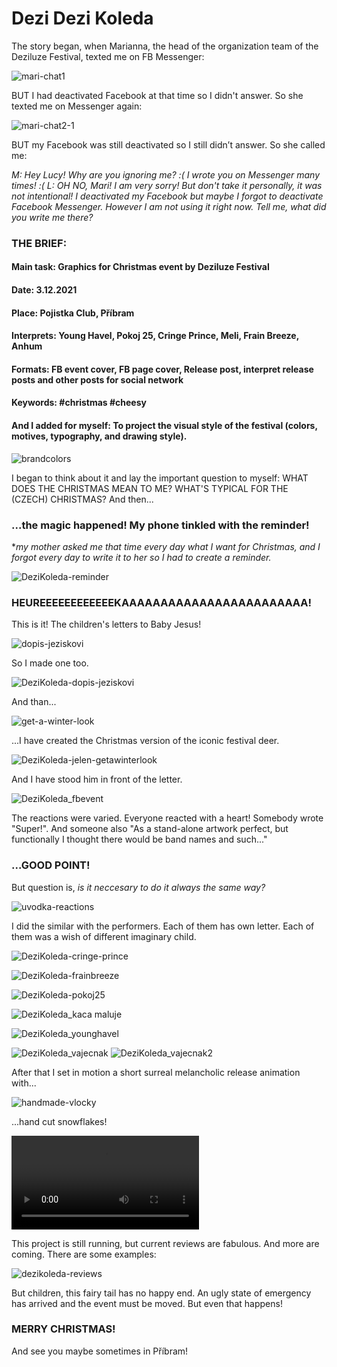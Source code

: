 # Dezi Dezi Koleda

The story began, when Marianna, the head of the organization team of the Deziluze Festival, texted me on FB Messenger:

![mari-chat1](https://user-images.githubusercontent.com/79570985/142956340-b64fe910-5e28-4959-ab70-5fe80944b5d9.png)

BUT I had deactivated Facebook at that time so I didn't answer. So she texted me on Messenger again:

![mari-chat2-1](https://user-images.githubusercontent.com/79570985/142956273-83fafb5a-b635-4542-8cbe-b10d022534d9.png)

BUT my Facebook was still deactivated so I still didn’t answer. So she called me: 

*M: Hey Lucy! Why are you ignoring me? :( I wrote you on Messenger many times! :(*
*L: OH NO, Mari! I am very sorry! But don't take it personally, it was not intentional! I deactivated my Facebook but maybe I forgot to deactivate Facebook Messenger. However I am not using it right now. Tell me, what did you write me there?*

### THE BRIEF: 

#### Main task: Graphics for Christmas event by Deziluze Festival
#### Date: 3.12.2021
#### Place: Pojistka Club, Příbram 
#### Interprets: Young Havel, Pokoj 25, Cringe Prince, Meli, Frain Breeze, Anhum
#### Formats: FB event cover, FB page cover, Release post, interpret release posts and other posts for social network
#### Keywords: #christmas #cheesy

#### And I added for myself: To project the visual style of the festival (colors, motives, typography, and drawing style).

![brandcolors](https://user-images.githubusercontent.com/79570985/142945541-1b0e240c-c86c-4c73-afb1-e9de992f1eff.png)

I began to think about it and lay the important question to myself: WHAT DOES THE CHRISTMAS MEAN TO ME? WHAT'S TYPICAL FOR THE (CZECH) CHRISTMAS? 
And then...
### ...the magic happened! My phone tinkled with the reminder! 
**my mother asked me that time every day what I want for Christmas, and I forgot every day to write it to her so I had to create a reminder.*


![DeziKoleda-reminder](https://user-images.githubusercontent.com/79570985/142790772-2152f023-d076-4e8b-8cd4-23c1a9a95a07.jpg)

### HEUREEEEEEEEEEEEKAAAAAAAAAAAAAAAAAAAAAAAA! 
This is it! The children's letters to Baby Jesus!

![dopis-jeziskovi](https://user-images.githubusercontent.com/79570985/142950267-14d032d7-4c29-4fd0-bf51-fea76b528d15.jpg)

So I made one too.

![DeziKoleda-dopis-jeziskovi](https://user-images.githubusercontent.com/79570985/143490289-3e26f4fa-17ab-4385-8baa-bf73371ed717.png)

And than...

![get-a-winter-look](https://user-images.githubusercontent.com/79570985/142943004-b6addf2d-4b12-4fb3-b821-6db515bcb60e.gif)

...I have created the Christmas version of the iconic festival deer.

![DeziKoleda-jelen-getawinterlook](https://user-images.githubusercontent.com/79570985/142943026-a0b51c7c-1c35-400a-ad11-ce0f32334c02.png)

And I have stood him in front of the letter.

![DeziKoleda_fbevent](https://user-images.githubusercontent.com/79570985/142954484-f5b82945-6dfb-4e5f-a7b9-368f464c7c19.gif)

The reactions were varied. Everyone reacted with a heart! Somebody wrote "Super!". And someone also "As a stand-alone artwork perfect, but functionally I thought there would be band names and such..."

### ...GOOD POINT! 
But question is, *is it neccesary to do it always the same way?*

![uvodka-reactions](https://user-images.githubusercontent.com/79570985/142791044-1d26f08b-69ce-49d5-82dd-e84fee40b8d8.png)

I did the similar with the performers. Each of them has own letter. Each of them was a wish of different imaginary child.

![DeziKoleda-cringe-prince](https://user-images.githubusercontent.com/79570985/142951876-1287a913-1435-492d-bb1e-92115ef898c6.jpg)

![DeziKoleda-frainbreeze](https://user-images.githubusercontent.com/79570985/142951880-9df672dd-4445-4995-b639-139efd1e22f3.jpg)

![DeziKoleda-pokoj25](https://user-images.githubusercontent.com/79570985/142951882-0245107d-3b21-4780-a7fe-82cdb54de3dd.jpg)

![DeziKoleda_kaca maluje](https://user-images.githubusercontent.com/79570985/143965447-ac588d4f-8066-4ccd-ab3d-e3edb97ce9db.jpg)

![DeziKoleda_younghavel](https://user-images.githubusercontent.com/79570985/143965502-a24e7a43-3eac-444f-9394-275bab415ba6.jpg)

![DeziKoleda_vajecnak](https://user-images.githubusercontent.com/79570985/143965517-aa8dea02-e706-4158-b9ac-f1ecbebfd72d.jpg)
![DeziKoleda_vajecnak2](https://user-images.githubusercontent.com/79570985/143965532-747b2063-c219-48b7-903c-0634ca7acae8.jpg)


After that I set in motion a short surreal melancholic release animation with...

![handmade-vlocky](https://user-images.githubusercontent.com/79570985/142943727-8002fcba-e5a2-4c87-b722-1328346bb2ff.jpg)

...hand cut snowflakes!

![Animace Dezi Dezi Koleda](https://user-images.githubusercontent.com/79570985/142955909-7b55acc2-7918-4a7b-992b-05ec5f27117b.mp4)

This project is still running, but current reviews are fabulous. And more are coming. There are some examples: 

![dezikoleda-reviews](https://user-images.githubusercontent.com/79570985/142790909-f74e0a5e-b8c3-4b70-b354-e9532f9faf18.png)

 But children, this fairy tail has no happy end. An ugly state of emergency has arrived and the event must be moved. But even that happens!

### MERRY CHRISTMAS! 
And see you maybe sometimes in Příbram!
